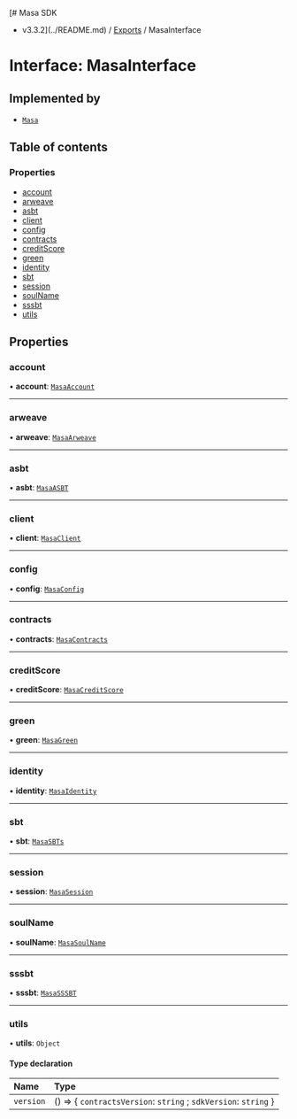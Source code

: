 [# Masa SDK
 - v3.3.2](../README.md) / [Exports](../modules.md) / MasaInterface

# Interface: MasaInterface

## Implemented by

- [`Masa`](../classes/Masa.md)

## Table of contents

### Properties

- [account](MasaInterface.md#account)
- [arweave](MasaInterface.md#arweave)
- [asbt](MasaInterface.md#asbt)
- [client](MasaInterface.md#client)
- [config](MasaInterface.md#config)
- [contracts](MasaInterface.md#contracts)
- [creditScore](MasaInterface.md#creditscore)
- [green](MasaInterface.md#green)
- [identity](MasaInterface.md#identity)
- [sbt](MasaInterface.md#sbt)
- [session](MasaInterface.md#session)
- [soulName](MasaInterface.md#soulname)
- [sssbt](MasaInterface.md#sssbt)
- [utils](MasaInterface.md#utils)

## Properties

### account

• **account**: [`MasaAccount`](../classes/MasaAccount.md)

___

### arweave

• **arweave**: [`MasaArweave`](../classes/MasaArweave.md)

___

### asbt

• **asbt**: [`MasaASBT`](../classes/MasaASBT.md)

___

### client

• **client**: [`MasaClient`](../classes/MasaClient.md)

___

### config

• **config**: [`MasaConfig`](MasaConfig.md)

___

### contracts

• **contracts**: [`MasaContracts`](../classes/MasaContracts.md)

___

### creditScore

• **creditScore**: [`MasaCreditScore`](../classes/MasaCreditScore.md)

___

### green

• **green**: [`MasaGreen`](../classes/MasaGreen.md)

___

### identity

• **identity**: [`MasaIdentity`](../classes/MasaIdentity.md)

___

### sbt

• **sbt**: [`MasaSBTs`](../classes/MasaSBTs.md)

___

### session

• **session**: [`MasaSession`](../classes/MasaSession.md)

___

### soulName

• **soulName**: [`MasaSoulName`](../classes/MasaSoulName.md)

___

### sssbt

• **sssbt**: [`MasaSSSBT`](../classes/MasaSSSBT.md)

___

### utils

• **utils**: `Object`

#### Type declaration

| Name | Type |
| :------ | :------ |
| `version` | () => { `contractsVersion`: `string` ; `sdkVersion`: `string`  } |
